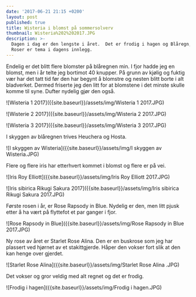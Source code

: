 ```yaml
---
date: '2017-06-21 21:15 +0200'
layout: post
published: true
title: Wisteria i blomst på sommersolverv
thumbnail: Wisteria%202%202017.JPG
description: >-
  Dagen i dag er den lengste i året.  Det er frodig i hagen og Blåregn, Iris og
  Roser er tema i dagens innlegg.
---
```


Endelig er det blitt flere blomster på blåregnen min. I fjor hadde jeg en blomst, men i år telte jeg bortimot 40 knupper. På grunn av kjølig og fuktig vær har det tatt tid før den har begynt å blomstre og nesten blitt borte i alt bladverket. Dermed friserte jeg den litt for at blomstene i det minste skulle komme til syne. Dufter nydelig gjør den også.

![Wisteria 1 2017]({{site.baseurl}}/assets/img/Wisteria 1 2017.JPG)

![Wisterie 2 2017]({{site.baseurl}}/assets/img/Wisteria 2 2017.JPG)

<!--more-->

![Wisteria 3 2017]({{site.baseurl}}/assets/img/Wisteria 3 2017.JPG)

I skyggen av blåregnen trives Heuchera og Hosta. 

![I skyggen av Wisteria]({{site.baseurl}}/assets/img/I skyggen av Wisteria.JPG)

Flere og flere iris har etterhvert kommet i blomst og flere er på vei.

![Iris Roy Elliott]({{site.baseurl}}/assets/img/Iris Roy Elliott 2017.JPG)

![Iris sibirica Rikugi Sakura 2017]({{site.baseurl}}/assets/img/Iris sibirica Rikugi Sakura 2017.JPG)

Første rosen i år, er Rose Rapsody in Blue. Nydelig er den, men litt pjusk etter å ha vært på flyttefot et par ganger i fjor. 

![Rose Rapsody in Blue]({{site.baseurl}}/assets/img/Rose Rapsody in Blue 2017.JPG)

Ny rose av året er Starlet Rose Alina. Den er en buskrose som jeg har plassert ved hjørnet av et stakittgjerde. Håper den vokser fort slik at den kan henge over gjerdet. 

![Starlet Rose Alina]({{site.baseurl}}/assets/img/Starlet Rose Alina .JPG)

Det vokser og gror veldig med alt regnet og det er frodig. 

![Frodig i hagen]({{site.baseurl}}/assets/img/Frodig i hagen.JPG)
